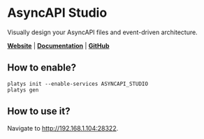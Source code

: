 # AsyncAPI Studio

Visually design your AsyncAPI files and event-driven architecture. 

**[Website](https://www.asyncapi.com/)** | **[Documentation](https://www.asyncapi.com/docs/guides/validate)** | **[GitHub](https://github.com/asyncapi/studio)**

## How to enable?

```
platys init --enable-services ASYNCAPI_STUDIO
platys gen
```

## How to use it?

Navigate to <http://192.168.1.104:28322>.